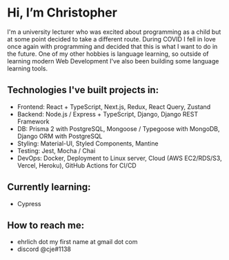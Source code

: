 # Hi, I’m Christopher

I'm a university lecturer who was excited about programming as a child but at some point decided to take a different route. During COVID I fell in love once again with programming and decided that this is what I want to do in the future. One of my other hobbies is language learning, so outside of learning modern Web Development I've also been building some language learning tools.

## Technologies I've built projects in:
* Frontend: React + TypeScript, Next.js, Redux, React Query, Zustand
* Backend: Node.js / Express + TypeScript, Django, Django REST Framework
* DB: Prisma 2 with PostgreSQL, Mongoose / Typegoose with MongoDB, Django ORM with PostgreSQL 
* Styling: Material-UI, Styled Components, Mantine
* Testing: Jest, Mocha / Chai
* DevOps: Docker, Deployment to Linux server, Cloud (AWS EC2/RDS/S3, Vercel, Heroku), GitHub Actions for CI/CD
## Currently learning:
* Cypress
## How to reach me:
* ehrlich dot my first name at gmail dot com  
* discord @cje#1138
